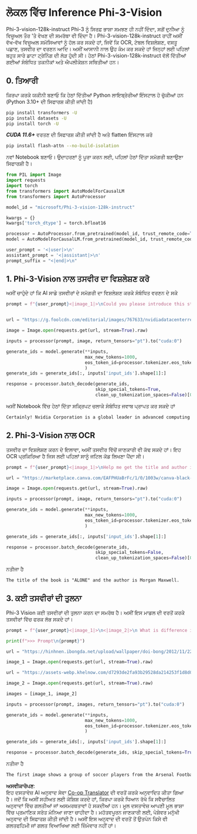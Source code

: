 <!--
CO_OP_TRANSLATOR_METADATA:
{
  "original_hash": "110bee6270dad2ebf506d90a30b46dde",
  "translation_date": "2025-07-16T21:37:29+00:00",
  "source_file": "md/01.Introduction/03/Vision_Inference.md",
  "language_code": "pa"
}
-->
# **ਲੋਕਲ ਵਿੱਚ Inference Phi-3-Vision**

Phi-3-vision-128k-instruct Phi-3 ਨੂੰ ਸਿਰਫ਼ ਭਾਸ਼ਾ ਸਮਝਣ ਹੀ ਨਹੀਂ ਦਿੰਦਾ, ਸਗੋਂ ਦੁਨੀਆ ਨੂੰ ਵਿਜ਼ੂਅਲ ਤੌਰ 'ਤੇ ਵੇਖਣ ਦੀ ਸਮਰੱਥਾ ਵੀ ਦਿੰਦਾ ਹੈ। Phi-3-vision-128k-instruct ਰਾਹੀਂ ਅਸੀਂ ਵੱਖ-ਵੱਖ ਵਿਜ਼ੂਅਲ ਸਮੱਸਿਆਵਾਂ ਨੂੰ ਹੱਲ ਕਰ ਸਕਦੇ ਹਾਂ, ਜਿਵੇਂ ਕਿ OCR, ਟੇਬਲ ਵਿਸ਼ਲੇਸ਼ਣ, ਵਸਤੂ ਪਛਾਣ, ਤਸਵੀਰ ਦਾ ਵਰਣਨ ਆਦਿ। ਅਸੀਂ ਆਸਾਨੀ ਨਾਲ ਉਹ ਕੰਮ ਕਰ ਸਕਦੇ ਹਾਂ ਜਿਨ੍ਹਾਂ ਲਈ ਪਹਿਲਾਂ ਬਹੁਤ ਸਾਰੇ ਡਾਟਾ ਟ੍ਰੇਨਿੰਗ ਦੀ ਲੋੜ ਹੁੰਦੀ ਸੀ। ਹੇਠਾਂ Phi-3-vision-128k-instruct ਵੱਲੋਂ ਦਿੱਤੀਆਂ ਗਈਆਂ ਸੰਬੰਧਿਤ ਤਕਨੀਕਾਂ ਅਤੇ ਐਪਲੀਕੇਸ਼ਨ ਸਥਿਤੀਆਂ ਹਨ।

## **0. ਤਿਆਰੀ**

ਕਿਰਪਾ ਕਰਕੇ ਯਕੀਨੀ ਬਣਾਓ ਕਿ ਹੇਠਾਂ ਦਿੱਤੀਆਂ Python ਲਾਇਬ੍ਰੇਰੀਆਂ ਇੰਸਟਾਲ ਹੋ ਚੁੱਕੀਆਂ ਹਨ (Python 3.10+ ਦੀ ਸਿਫਾਰਸ਼ ਕੀਤੀ ਜਾਂਦੀ ਹੈ)

```bash
pip install transformers -U
pip install datasets -U
pip install torch -U
```

***CUDA 11.6+*** ਵਰਤਣ ਦੀ ਸਿਫਾਰਸ਼ ਕੀਤੀ ਜਾਂਦੀ ਹੈ ਅਤੇ flatten ਇੰਸਟਾਲ ਕਰੋ

```bash
pip install flash-attn --no-build-isolation
```

ਨਵਾਂ Notebook ਬਣਾਓ। ਉਦਾਹਰਣਾਂ ਨੂੰ ਪੂਰਾ ਕਰਨ ਲਈ, ਪਹਿਲਾਂ ਹੇਠਾਂ ਦਿੱਤਾ ਸਮੱਗਰੀ ਬਣਾਉਣਾ ਸਿਫਾਰਸ਼ੀ ਹੈ।

```python
from PIL import Image
import requests
import torch
from transformers import AutoModelForCausalLM
from transformers import AutoProcessor

model_id = "microsoft/Phi-3-vision-128k-instruct"

kwargs = {}
kwargs['torch_dtype'] = torch.bfloat16

processor = AutoProcessor.from_pretrained(model_id, trust_remote_code=True)
model = AutoModelForCausalLM.from_pretrained(model_id, trust_remote_code=True, torch_dtype="auto").cuda()

user_prompt = '<|user|>\n'
assistant_prompt = '<|assistant|>\n'
prompt_suffix = "<|end|>\n"
```

## **1. Phi-3-Vision ਨਾਲ ਤਸਵੀਰ ਦਾ ਵਿਸ਼ਲੇਸ਼ਣ ਕਰੋ**

ਅਸੀਂ ਚਾਹੁੰਦੇ ਹਾਂ ਕਿ AI ਸਾਡੇ ਤਸਵੀਰਾਂ ਦੇ ਸਮੱਗਰੀ ਦਾ ਵਿਸ਼ਲੇਸ਼ਣ ਕਰਕੇ ਸੰਬੰਧਿਤ ਵਰਣਨ ਦੇ ਸਕੇ

```python
prompt = f"{user_prompt}<|image_1|>\nCould you please introduce this stock to me?{prompt_suffix}{assistant_prompt}"


url = "https://g.foolcdn.com/editorial/images/767633/nvidiadatacenterrevenuefy2017tofy2024.png"

image = Image.open(requests.get(url, stream=True).raw)

inputs = processor(prompt, image, return_tensors="pt").to("cuda:0")

generate_ids = model.generate(**inputs, 
                              max_new_tokens=1000,
                              eos_token_id=processor.tokenizer.eos_token_id,
                              )
generate_ids = generate_ids[:, inputs['input_ids'].shape[1]:]

response = processor.batch_decode(generate_ids, 
                                  skip_special_tokens=True, 
                                  clean_up_tokenization_spaces=False)[0]
```

ਅਸੀਂ Notebook ਵਿੱਚ ਹੇਠਾਂ ਦਿੱਤਾ ਸਕ੍ਰਿਪਟ ਚਲਾਕੇ ਸੰਬੰਧਿਤ ਜਵਾਬ ਪ੍ਰਾਪਤ ਕਰ ਸਕਦੇ ਹਾਂ

```txt
Certainly! Nvidia Corporation is a global leader in advanced computing and artificial intelligence (AI). The company designs and develops graphics processing units (GPUs), which are specialized hardware accelerators used to process and render images and video. Nvidia's GPUs are widely used in professional visualization, data centers, and gaming. The company also provides software and services to enhance the capabilities of its GPUs. Nvidia's innovative technologies have applications in various industries, including automotive, healthcare, and entertainment. The company's stock is publicly traded and can be found on major stock exchanges.
```

## **2. Phi-3-Vision ਨਾਲ OCR**

ਤਸਵੀਰ ਦਾ ਵਿਸ਼ਲੇਸ਼ਣ ਕਰਨ ਦੇ ਇਲਾਵਾ, ਅਸੀਂ ਤਸਵੀਰ ਵਿੱਚੋਂ ਜਾਣਕਾਰੀ ਵੀ ਕੱਢ ਸਕਦੇ ਹਾਂ। ਇਹ OCR ਪ੍ਰਕਿਰਿਆ ਹੈ ਜਿਸ ਲਈ ਪਹਿਲਾਂ ਸਾਨੂੰ ਜਟਿਲ ਕੋਡ ਲਿਖਣਾ ਪੈਂਦਾ ਸੀ।

```python
prompt = f"{user_prompt}<|image_1|>\nHelp me get the title and author information of this book?{prompt_suffix}{assistant_prompt}"

url = "https://marketplace.canva.com/EAFPHUaBrFc/1/0/1003w/canva-black-and-white-modern-alone-story-book-cover-QHBKwQnsgzs.jpg"

image = Image.open(requests.get(url, stream=True).raw)

inputs = processor(prompt, image, return_tensors="pt").to("cuda:0")

generate_ids = model.generate(**inputs, 
                              max_new_tokens=1000,
                              eos_token_id=processor.tokenizer.eos_token_id,
                              )

generate_ids = generate_ids[:, inputs['input_ids'].shape[1]:]

response = processor.batch_decode(generate_ids, 
                                  skip_special_tokens=False, 
                                  clean_up_tokenization_spaces=False)[0]

```

ਨਤੀਜਾ ਹੈ

```txt
The title of the book is "ALONE" and the author is Morgan Maxwell.
```

## **3. ਕਈ ਤਸਵੀਰਾਂ ਦੀ ਤੁਲਨਾ**

Phi-3 Vision ਕਈ ਤਸਵੀਰਾਂ ਦੀ ਤੁਲਨਾ ਕਰਨ ਦਾ ਸਮਰੱਥ ਹੈ। ਅਸੀਂ ਇਸ ਮਾਡਲ ਦੀ ਵਰਤੋਂ ਕਰਕੇ ਤਸਵੀਰਾਂ ਵਿੱਚ ਫਰਕ ਲੱਭ ਸਕਦੇ ਹਾਂ।

```python
prompt = f"{user_prompt}<|image_1|>\n<|image_2|>\n What is difference in this two images?{prompt_suffix}{assistant_prompt}"

print(f">>> Prompt\n{prompt}")

url = "https://hinhnen.ibongda.net/upload/wallpaper/doi-bong/2012/11/22/arsenal-wallpaper-free.jpg"

image_1 = Image.open(requests.get(url, stream=True).raw)

url = "https://assets-webp.khelnow.com/d7293de2fa93b29528da214253f1d8d0/news/uploads/2021/07/Arsenal-1024x576.jpg.webp"

image_2 = Image.open(requests.get(url, stream=True).raw)

images = [image_1, image_2]

inputs = processor(prompt, images, return_tensors="pt").to("cuda:0")

generate_ids = model.generate(**inputs, 
                              max_new_tokens=1000,
                              eos_token_id=processor.tokenizer.eos_token_id,
                              )

generate_ids = generate_ids[:, inputs['input_ids'].shape[1]:]

response = processor.batch_decode(generate_ids, skip_special_tokens=True, clean_up_tokenization_spaces=False)[0]
```

ਨਤੀਜਾ ਹੈ

```txt
The first image shows a group of soccer players from the Arsenal Football Club posing for a team photo with their trophies, while the second image shows a group of soccer players from the Arsenal Football Club celebrating a victory with a large crowd of fans in the background. The difference between the two images is the context in which the photos were taken, with the first image focusing on the team and their trophies, and the second image capturing a moment of celebration and victory.
```

**ਅਸਵੀਕਾਰੋਪਣ**:  
ਇਹ ਦਸਤਾਵੇਜ਼ AI ਅਨੁਵਾਦ ਸੇਵਾ [Co-op Translator](https://github.com/Azure/co-op-translator) ਦੀ ਵਰਤੋਂ ਕਰਕੇ ਅਨੁਵਾਦਿਤ ਕੀਤਾ ਗਿਆ ਹੈ। ਜਦੋਂ ਕਿ ਅਸੀਂ ਸਹੀਅਤ ਲਈ ਕੋਸ਼ਿਸ਼ ਕਰਦੇ ਹਾਂ, ਕਿਰਪਾ ਕਰਕੇ ਧਿਆਨ ਰੱਖੋ ਕਿ ਸਵੈਚਾਲਿਤ ਅਨੁਵਾਦਾਂ ਵਿੱਚ ਗਲਤੀਆਂ ਜਾਂ ਅਸਮਰਥਤਾਵਾਂ ਹੋ ਸਕਦੀਆਂ ਹਨ। ਮੂਲ ਦਸਤਾਵੇਜ਼ ਆਪਣੀ ਮੂਲ ਭਾਸ਼ਾ ਵਿੱਚ ਪ੍ਰਮਾਣਿਕ ਸਰੋਤ ਮੰਨਿਆ ਜਾਣਾ ਚਾਹੀਦਾ ਹੈ। ਮਹੱਤਵਪੂਰਨ ਜਾਣਕਾਰੀ ਲਈ, ਪੇਸ਼ੇਵਰ ਮਨੁੱਖੀ ਅਨੁਵਾਦ ਦੀ ਸਿਫਾਰਸ਼ ਕੀਤੀ ਜਾਂਦੀ ਹੈ। ਅਸੀਂ ਇਸ ਅਨੁਵਾਦ ਦੀ ਵਰਤੋਂ ਤੋਂ ਉਤਪੰਨ ਕਿਸੇ ਵੀ ਗਲਤਫਹਿਮੀ ਜਾਂ ਗਲਤ ਵਿਆਖਿਆ ਲਈ ਜ਼ਿੰਮੇਵਾਰ ਨਹੀਂ ਹਾਂ।